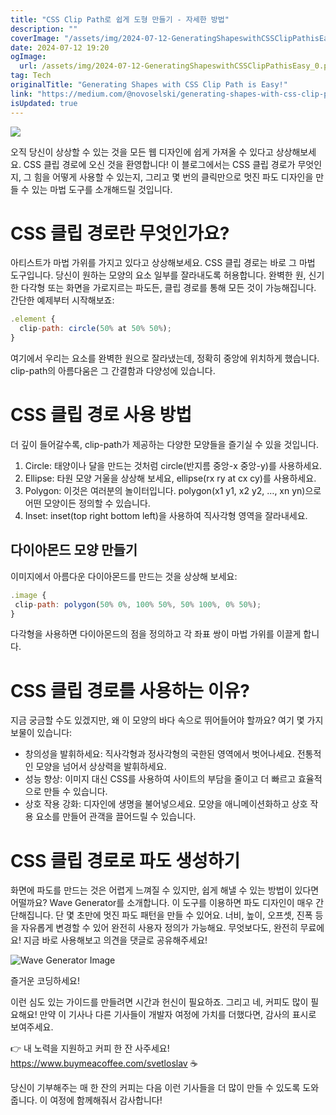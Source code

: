 ```yaml
---
title: "CSS Clip Path로 쉽게 도형 만들기 - 자세한 방법"
description: ""
coverImage: "/assets/img/2024-07-12-GeneratingShapeswithCSSClipPathisEasy_0.png"
date: 2024-07-12 19:20
ogImage: 
  url: /assets/img/2024-07-12-GeneratingShapeswithCSSClipPathisEasy_0.png
tag: Tech
originalTitle: "Generating Shapes with CSS Clip Path is Easy!"
link: "https://medium.com/@novoselski/generating-shapes-with-css-clip-path-is-easy-ec4176f796ff"
isUpdated: true
---
```





<img src="/assets/img/2024-07-12-GeneratingShapeswithCSSClipPathisEasy_0.png" />

오직 당신이 상상할 수 있는 것을 모든 웹 디자인에 쉽게 가져올 수 있다고 상상해보세요. CSS 클립 경로에 오신 것을 환영합니다! 이 블로그에서는 CSS 클립 경로가 무엇인지, 그 힘을 어떻게 사용할 수 있는지, 그리고 몇 번의 클릭만으로 멋진 파도 디자인을 만들 수 있는 마법 도구를 소개해드릴 것입니다.

# CSS 클립 경로란 무엇인가요?

아티스트가 마법 가위를 가지고 있다고 상상해보세요. CSS 클립 경로는 바로 그 마법 도구입니다. 당신이 원하는 모양의 요소 일부를 잘라내도록 허용합니다. 완벽한 원, 신기한 다각형 또는 화면을 가로지르는 파도든, 클립 경로를 통해 모든 것이 가능해집니다. 간단한 예제부터 시작해보죠:

<div class="content-ad"></div>

```js
.element {
  clip-path: circle(50% at 50% 50%);
}
```

여기에서 우리는 요소를 완벽한 원으로 잘라냈는데, 정확히 중앙에 위치하게 했습니다. clip-path의 아름다움은 그 간결함과 다양성에 있습니다.

# CSS 클립 경로 사용 방법

더 깊이 들어갈수록, clip-path가 제공하는 다양한 모양들을 즐기실 수 있을 것입니다.

<div class="content-ad"></div>

1. Circle: 태양이나 달을 만드는 것처럼 circle(반지름 중앙-x 중앙-y)를 사용하세요.
2. Ellipse: 타원 모양 거울을 상상해 보세요, ellipse(rx ry at cx cy)를 사용하세요.
3. Polygon: 이것은 여러분의 놀이터입니다. polygon(x1 y1, x2 y2, …, xn yn)으로 어떤 모양이든 정의할 수 있습니다.
4. Inset: inset(top right bottom left)을 사용하여 직사각형 영역을 잘라내세요.

## 다이아몬드 모양 만들기

이미지에서 아름다운 다이아몬드를 만드는 것을 상상해 보세요:

```js
.image {
 clip-path: polygon(50% 0%, 100% 50%, 50% 100%, 0% 50%);
}
```

<div class="content-ad"></div>

다각형을 사용하면 다이아몬드의 점을 정의하고 각 좌표 쌍이 마법 가위를 이끌게 합니다.

# CSS 클립 경로를 사용하는 이유?

지금 궁금할 수도 있겠지만, 왜 이 모양의 바다 속으로 뛰어들어야 할까요? 여기 몇 가지 보물이 있습니다:

- 창의성을 발휘하세요: 직사각형과 정사각형의 국한된 영역에서 벗어나세요. 전통적인 모양을 넘어서 상상력을 발휘하세요.
- 성능 향상: 이미지 대신 CSS를 사용하여 사이트의 부담을 줄이고 더 빠르고 효율적으로 만들 수 있습니다.
- 상호 작용 강화: 디자인에 생명을 불어넣으세요. 모양을 애니메이션화하고 상호 작용 요소를 만들어 관객을 끌어드릴 수 있습니다.

<div class="content-ad"></div>

# CSS 클립 경로로 파도 생성하기

화면에 파도를 만드는 것은 어렵게 느껴질 수 있지만, 쉽게 해낼 수 있는 방법이 있다면 어떨까요? Wave Generator를 소개합니다. 이 도구를 이용하면 파도 디자인이 매우 간단해집니다. 단 몇 초만에 멋진 파도 패턴을 만들 수 있어요. 너비, 높이, 오프셋, 진폭 등을 자유롭게 변경할 수 있어 완전히 사용자 정의가 가능해요. 무엇보다도, 완전히 무료에요! 지금 바로 사용해보고 의견을 댓글로 공유해주세요!

![Wave Generator Image](/assets/img/2024-07-12-GeneratingShapeswithCSSClipPathisEasy_1.png)

즐거운 코딩하세요!

<div class="content-ad"></div>

이런 심도 있는 가이드를 만들려면 시간과 헌신이 필요하죠. 그리고 네, 커피도 많이 필요해요! 만약 이 기사나 다른 기사들이 개발자 여정에 가치를 더했다면, 감사의 표시로 보여주세요.

👉 내 노력을 지원하고 커피 한 잔 사주세요! https://www.buymeacoffee.com/svetloslav ☕

당신이 기부해주는 매 한 잔의 커피는 다음 이런 기사들을 더 많이 만들 수 있도록 도와줍니다. 이 여정에 함께해줘서 감사합니다!